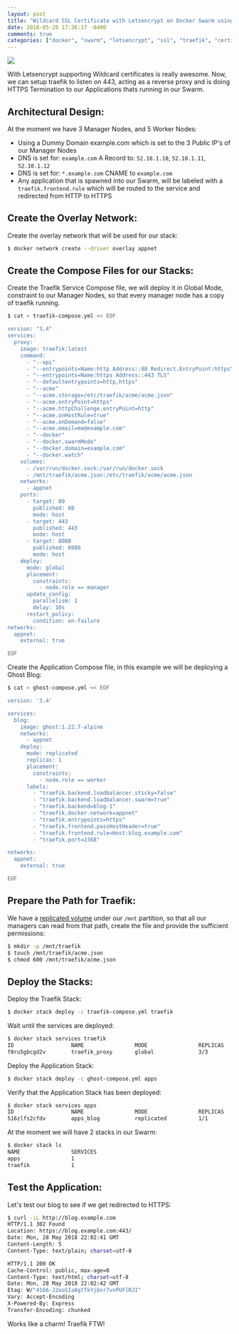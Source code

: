 ```yaml
---
layout: post
title: "Wildcard SSL Certificate with Letsencrypt on Docker Swarm using Traefik"
date: 2018-05-28 17:36:17 -0400
comments: true
categories: ["docker", "swarm", "letsencrypt", "ssl", "traefik", "certificates"] 
---
```


![](http://obj-cache.cloud.ruanbekker.com/traefik.png)

With Letsencrypt supporting Wildcard certificates is really awesome. Now, we can setup traefik to listen on 443, acting as a reverse proxy and is doing HTTPS Termination to our Applications thats running in our Swarm.

## Architectural Design:

At the moment we have 3 Manager Nodes, and 5 Worker Nodes:

- Using a Dummy Domain example.com which is set to the 3 Public IP's of our Manager Nodes 
- DNS is set for: `example.com` A Record to: `52.10.1.10`, `52.10.1.11`, `52.10.1.12`
- DNS is set for: `*.example.com` CNAME to `example.com`
- Any application that is spawned into our Swarm, will be labeled with a `traefik.frontend.rule` which will be routed to the service and redirected from HTTP to HTTPS

## Create the Overlay Network:

Create the overlay network that will be used for our stack:

```bash
$ docker network create --driver overlay appnet
```

## Create the Compose Files for our Stacks:

Create the Traefik Service Compose file, we will deploy it in Global Mode, constraint to our Manager Nodes, so that every manager node has a copy of traefik running.

```bash
$ cat > traefik-compose.yml << EOF

version: "3.4"
services:
  proxy:
    image: traefik:latest
    command:
      - "--api"
      - "--entrypoints=Name:http Address::80 Redirect.EntryPoint:https"
      - "--entrypoints=Name:https Address::443 TLS"
      - "--defaultentrypoints=http,https"
      - "--acme"
      - "--acme.storage=/etc/traefik/acme/acme.json"
      - "--acme.entryPoint=https"
      - "--acme.httpChallenge.entryPoint=http"
      - "--acme.onHostRule=true"
      - "--acme.onDemand=false"
      - "--acme.email=me@example.com"
      - "--docker"
      - "--docker.swarmMode"
      - "--docker.domain=example.com"
      - "--docker.watch"
    volumes:
      - /var/run/docker.sock:/var/run/docker.sock
      - /mnt/traefik/acme.json:/etc/traefik/acme/acme.json
    networks:
      - appnet
    ports:
      - target: 80
        published: 80
        mode: host
      - target: 443
        published: 443
        mode: host
      - target: 8080
        published: 8080
        mode: host
    deploy:
      mode: global
      placement:
        constraints:
          - node.role == manager
      update_config:
        parallelism: 1
        delay: 10s
      restart_policy:
        condition: on-failure
networks:
  appnet:
    external: true

EOF
```

Create the Application Compose file, in this example we will be deploying a Ghost Blog:

```bash
$ cat > ghost-compose.yml << EOF

version: '3.4'

services:
  blog:
    image: ghost:1.22.7-alpine
    networks:
      - appnet
    deploy:
      mode: replicated
      replicas: 1
      placement:
        constraints: 
          - node.role == worker
      labels:
        - "traefik.backend.loadbalancer.sticky=false"
        - "traefik.backend.loadbalancer.swarm=true"
        - "traefik.backend=blog-1"
        - "traefik.docker.network=appnet"
        - "traefik.entrypoints=https"
        - "traefik.frontend.passHostHeader=true"
        - "traefik.frontend.rule=Host:blog.example.com"
        - "traefik.port=2368"

networks:
  appnet:
    external: true

EOF
```

## Prepare the Path for Traefik:

We have a [replicated volume](https://sysadmins.co.za/tag/glusterfs/) under our `/mnt` partition, so that all our managers can read from that path, create the file and provide the sufficient permissions:

```bash
$ mkdir -p /mnt/traefik
$ touch /mnt/traefik/acme.json
$ chmod 600 /mnt/traefik/acme.json
```

## Deploy the Stacks:

Deploy the Traefik Stack:

```bash
$ docker stack deploy -c traefik-compose.yml traefik
```

Wait until the services are deployed:

```bash
$ docker stack services traefik
ID                  NAME                MODE                REPLICAS            IMAGE               PORTS
f8ru5gbcgd2v        traefik_proxy       global              3/3                 traefik:latest
```

Deploy the Application Stack:

```bash
$ docker stack deploy -c ghost-compose.yml apps
```

Verify that the Application Stack has been deployed:

```bash
$ docker stack services apps
ID                  NAME                MODE                REPLICAS            IMAGE                          PORTS
516zlfs2cfdv        apps_blog           replicated          1/1                 ghost:1.22.7-alpine
```

At the moment we will have 2 stacks in our Swarm:

```bash
$ docker stack ls
NAME                SERVICES
apps                1
traefik             1
```

## Test the Application:

Let's test our blog to see if we get redirected to HTTPS:

```bash
$ curl -iL http://blog.example.com
HTTP/1.1 302 Found
Location: https://blog.example.com:443/
Date: Mon, 28 May 2018 22:02:41 GMT
Content-Length: 5
Content-Type: text/plain; charset=utf-8

HTTP/1.1 200 OK
Cache-Control: public, max-age=0
Content-Type: text/html; charset=utf-8
Date: Mon, 28 May 2018 22:02:42 GMT
Etag: W/"4166-J2ooSIa8gtTkYjbnr7vnPUFlRJI"
Vary: Accept-Encoding
X-Powered-By: Express
Transfer-Encoding: chunked
```

Works like a charm! Traefik FTW!


